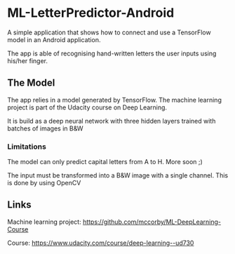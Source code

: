 # ML-LetterPredictor-Android

A simple application that shows how to connect and use a TensorFlow model in an Android application.

The app is able of recognising hand-written letters the user inputs using his/her finger.

## The Model
The app relies in a model generated by TensorFlow. The machine learning project is part of the Udacity course on Deep Learning.

It is build as a deep neural network with three hidden layers trained with batches of images in B&W

### Limitations
The model can only predict capital letters from A to H. More soon ;)

The input must be transformed into a B&W image with a single channel. This is done by using OpenCV


## Links

Machine learning project: https://github.com/mccorby/ML-DeepLearning-Course


Course: https://www.udacity.com/course/deep-learning--ud730

